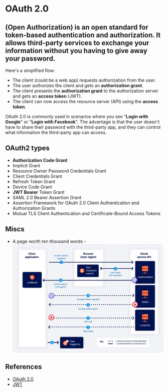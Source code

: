 # OAuth 2.0

## (Open Authorization) is an open standard for token-based authentication and authorization. It allows third-party services to exchange your information without you having to give away your password.

Here's a simplified flow:

- The client (could be a web app) requests authorization from the user.
- The user authorizes the client and gets an **authorization grant**.
- The client presents the **authorization grant** to the authorization server and gets an **access token** (JWT).
- The client can now access the resource server (API) using the **access token**.

OAuth 2.0 is commonly used in scenarios where you see "**Login with Google**" or "**Login with Facebook**".
The advantage is that the user doesn't have to share their password with the third-party app, and they can control what information the third-party app can access.

## OAuth2 types

- **Authorization Code Grant**
- Implicit Grant
- Resource Owner Password Credentials Grant
- Client Credentials Grant
- Refresh Token Grant
- Device Code Grant
- **JWT Bearer** Token Grant
- SAML 2.0 Bearer Assertion Grant
- Assertion Framework for OAuth 2.0 Client Authentication and Authorization Grants
- Mutual TLS Client Authentication and Certificate-Bound Access Tokens

## Miscs

- A page worth ten thousand words - ![oauth2](./assets/oauth-authorization-code-flow.jpg)

## References

- [OAuth 2.0](https://oauth.net/2/)
- [JWT](https://jwt.io/introduction)
